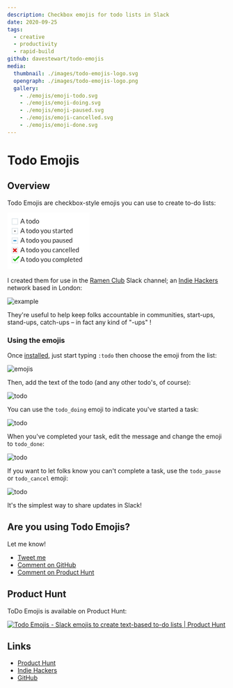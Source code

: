 ```yaml
---
description: Checkbox emojis for todo lists in Slack
date: 2020-09-25
tags:
  - creative
  - productivity
  - rapid-build
github: davestewart/todo-emojis
media:
  thumbnail: ./images/todo-emojis-logo.svg
  opengraph: ./images/todo-emojis-logo.png
  gallery:
    - ./emojis/emoji-todo.svg
    - ./emojis/emoji-doing.svg
    - ./emojis/emoji-paused.svg
    - ./emojis/emoji-cancelled.svg
    - ./emojis/emoji-done.svg
---
```


# Todo Emojis

## Overview

Todo Emojis are checkbox-style emojis you can use to create to-do lists:

![emojis](https://raw.githubusercontent.com/davestewart/todo-emojis/master/docs/emojis.png)

I created them for use in the [Ramen Club](https://www.ramenclub.so/uk) Slack channel; an [Indie Hackers](https://indiehackers.com) network based in London:

![example](https://raw.githubusercontent.com/davestewart/todo-emojis/master/docs/example.png)

They're useful to help keep folks accountable in communities, start-ups, stand-ups, catch-ups – in fact any kind of "-ups" !

### Using the emojis

Once [installed](https://github.com/davestewart/todo-emojis#installation), just start typing `:todo` then choose the emoji from the list:

![emojis](https://raw.githubusercontent.com/davestewart/todo-emojis/master/docs/edit-choose.png)

Then, add the text of the todo (and any other todo's, of course):

![todo](https://raw.githubusercontent.com/davestewart/todo-emojis/master/docs/edit-todo.png)

You can use the `todo_doing` emoji to indicate you've started a task:

![todo](https://raw.githubusercontent.com/davestewart/todo-emojis/master/docs/edit-doing.png)

When you've completed your task, edit the message and change the emoji to `todo_done`:

![todo](https://raw.githubusercontent.com/davestewart/todo-emojis/master/docs/edit-done.png)

If you want to let folks know you can't complete a task, use the `todo_pause` or `todo_cancel` emoji:

![todo](https://raw.githubusercontent.com/davestewart/todo-emojis/master/docs/edit-cancel.png)

It's the simplest way to share updates in Slack!


## Are you using Todo Emojis?

Let me know!

- [Tweet me](https://twitter.com/dave_stewart)
- [Comment on GitHub](https://github.com/davestewart/todo-emojis/issues/1)
- [Comment on Product Hunt](http://producthunt.com/posts/todo-emojis)


## Product Hunt

ToDo Emojis is available on Product Hunt:

<a href="http://producthunt.com/posts/todo-emojis?utm_source=badge-featured&utm_medium=badge&utm_souce=badge-todo-emojis" target="_blank"><img src="https://api.producthunt.com/widgets/embed-image/v1/featured.svg?post_id=268429&theme=light" alt="Todo Emojis - Slack emojis to create text-based to-do lists | Product Hunt" style="width: 250px; height: 54px;" width="250" height="54" /></a>


## Links

- [Product Hunt](http://producthunt.com/posts/todo-emojis)
- [Indie Hackers](http://indiehackers.com/product/todo-emojis)
- [GitHub](https://github.com/davestewart/todo-emojis)

